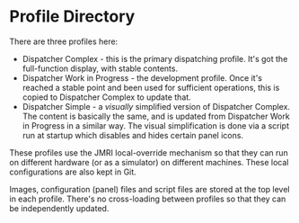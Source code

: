 # Profile Directory

There are three profiles here:

 - Dispatcher Complex - this is the primary dispatching profile.  It's got the full-function display, with stable contents.
 - Dispatcher Work in Progress - the development profile.  Once it's reached a stable point and been used for sufficient operations, this is copied to Dispatcher Complex to update that.
 - Dispatcher Simple - a _visually_ simplified version of Dispatcher Complex.  The content is basically the same, and is updated from Dispatcher Work in Progress in a similar way.  The visual simplification is done via a script run at startup which disables and hides certain panel icons.
 
 These profiles use the JMRI local-override mechanism so that they can run on different hardware (or as a simulator) on different machines.  These local configurations are also kept in Git.
 
 Images, configuration (panel) files and script files are stored at the top level in each profile.  There's no cross-loading between profiles so that they can be independently updated.
 